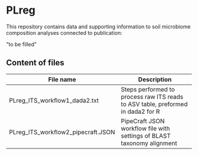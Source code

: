 # PLreg

This repository contains data and supporting information to soil microbiome composition analyses connected to publication:

"to be filled"


## Content of files
| File name | Description |
| ----------- | ----------- |
| PLreg_ITS_workflow1_dada2.txt | Steps performed to process raw ITS reads to ASV table, preformed in dada2 for R | 
| PLreg_ITS_workflow2_pipecraft.JSON | PipeCraft JSON workflow file with settings of BLAST taxonomy alignment | 
